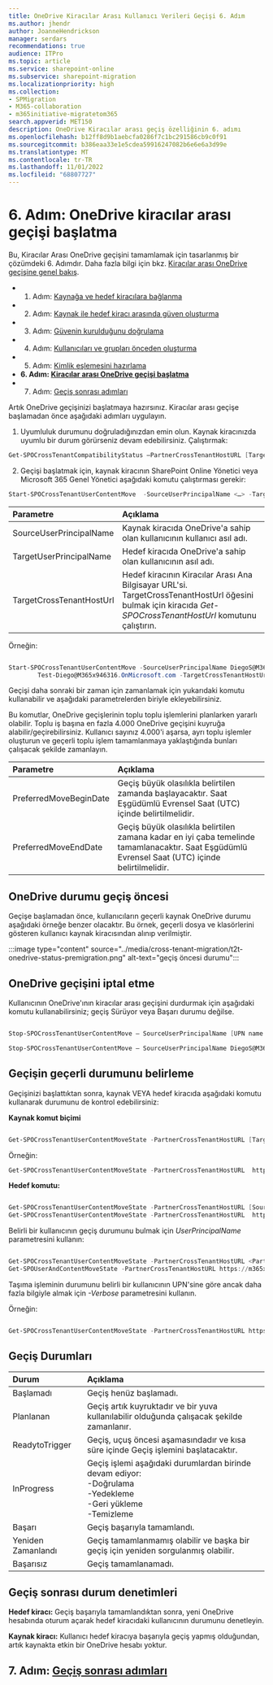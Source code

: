 ```yaml
---
title: OneDrive Kiracılar Arası Kullanıcı Verileri Geçişi 6. Adım
ms.author: jhendr
author: JoanneHendrickson
manager: serdars
recommendations: true
audience: ITPro
ms.topic: article
ms.service: sharepoint-online
ms.subservice: sharepoint-migration
ms.localizationpriority: high
ms.collection:
- SPMigration
- M365-collaboration
- m365initiative-migratetom365
search.appverid: MET150
description: OneDrive Kiracılar arası geçiş özelliğinin 6. adımı
ms.openlocfilehash: b12ff8d9b1aebcfa0286f7c1bc291586cb9c0f91
ms.sourcegitcommit: b386eaa33e1e5cdea59916247082b6e6e6a3d99e
ms.translationtype: MT
ms.contentlocale: tr-TR
ms.lasthandoff: 11/01/2022
ms.locfileid: "68807727"
---
```

# <a name="step-6-start-a-onedrive-cross-tenant-migration"></a>6. Adım: OneDrive kiracılar arası geçişi başlatma

Bu, Kiracılar Arası OneDrive geçişini tamamlamak için tasarlanmış bir çözümdeki 6. Adımdır. Daha fazla bilgi için bkz. [Kiracılar arası OneDrive geçişine genel bakış](cross-tenant-onedrive-migration.md).

- 1. Adım: [Kaynağa ve hedef kiracılara bağlanma](cross-tenant-onedrive-migration-step1.md)
- 2. Adım: [Kaynak ile hedef kiracı arasında güven oluşturma](cross-tenant-onedrive-migration-step2.md) 
- 3. Adım: [Güvenin kurulduğunu doğrulama](cross-tenant-onedrive-migration-step3.md) 
- 4. Adım: [Kullanıcıları ve grupları önceden oluşturma](cross-tenant-onedrive-migration-step4.md)  
- 5. Adım: [Kimlik eşlemesini hazırlama](cross-tenant-onedrive-migration-step5.md)
- **6. Adım: [Kiracılar arası OneDrive geçişi başlatma](cross-tenant-onedrive-migration-step6.md)**
- 7. Adım: [Geçiş sonrası adımları](cross-tenant-onedrive-migration-step7.md)

Artık OneDrive geçişinizi başlatmaya hazırsınız.  Kiracılar arası geçişe başlamadan önce aşağıdaki adımları uygulayın. 

1. Uyumluluk durumunu doğruladığınızdan emin olun. Kaynak kiracınızda uyumlu bir durum görürseniz devam edebilirsiniz. Çalıştırmak:

```powershell
Get-SPOCrossTenantCompatibilityStatus –PartnerCrossTenantHostURL [Target tenant hostname]
```

2. Geçişi başlatmak için, kaynak kiracının SharePoint Online Yönetici veya Microsoft 365 Genel Yönetici aşağıdaki komutu çalıştırması gerekir:

```PowerShell
Start-SPOCrossTenantUserContentMove  -SourceUserPrincipalName <…> -TargetUserPrincipalName <…> -TargetCrossTenantHostUrl <…>
```

|Parametre|Açıklama|
|:-----|:-----|
|SourceUserPrincipalName|Kaynak kiracıda OneDrive'a sahip olan kullanıcının kullanıcı asıl adı.|
|TargetUserPrincipalName|Hedef kiracıda OneDrive'a sahip olan kullanıcının asıl adı.|
|TargetCrossTenantHostUrl|Hedef kiracının Kiracılar Arası Ana Bilgisayar URL'si. TargetCrossTenantHostUrl öğesini bulmak için kiracıda *Get-SPOCrossTenantHostUrl* komutunu çalıştırın.|

Örneğin:

```Powershell

Start-SPOCrossTenantUserContentMove -SourceUserPrincipalName DiegoS@M365x016651.OnMicrosoft.com -TargetUserPrincipalName
        Test-Diego@M365x946316.OnMicrosoft.com -TargetCrossTenantHostUrl https://m365x946316-my.sharepoint.com/ 

```

Geçişi daha sonraki bir zaman için zamanlamak için yukarıdaki komutu kullanabilir ve aşağıdaki parametrelerden biriyle ekleyebilirsiniz. 

Bu komutlar, OneDrive geçişlerinin toplu toplu işlemlerini planlarken yararlı olabilir.  Toplu iş başına en fazla 4.000 OneDrive geçişini kuyruğa alabilir/geçirebilirsiniz.  Kullanıcı sayınız 4.000'i aşarsa, ayrı toplu işlemler oluşturun ve geçerli toplu işlem tamamlanmaya yaklaştığında bunları çalışacak şekilde zamanlayın.

|Parametre|Açıklama|
|:-----|:-----|
|PreferredMoveBeginDate|Geçiş büyük olasılıkla belirtilen zamanda başlayacaktır. Saat Eşgüdümlü Evrensel Saat (UTC) içinde belirtilmelidir.|
|PreferredMoveEndDate|Geçiş büyük olasılıkla belirtilen zamana kadar en iyi çaba temelinde tamamlanacaktır. Saat Eşgüdümlü Evrensel Saat (UTC) içinde belirtilmelidir.|


## <a name="onedrive-status-pre-migration"></a>OneDrive durumu geçiş öncesi

Geçişe başlamadan önce, kullanıcıların geçerli kaynak OneDrive durumu aşağıdaki örneğe benzer olacaktır.  Bu örnek, geçerli dosya ve klasörlerini gösteren kullanıcı kaynak kiracısından alınıp verilmiştir.


:::image type="content" source="../media/cross-tenant-migration/t2t-onedrive-status-premigration.png" alt-text="geçiş öncesi durumu":::

## <a name="cancelling-a-onedrive-migration"></a>OneDrive geçişini iptal etme

Kullanıcının OneDrive'ının kiracılar arası geçişini durdurmak için aşağıdaki komutu kullanabilirsiniz; geçiş Sürüyor veya Başarı durumu değilse.

```powershell

Stop-SPOCrossTenantUserContentMove – SourceUserPrincipalName [UPN name of user who you wish to stop]

Stop-SPOCrossTenantUserContentMove – SourceUserPrincipalName DiegoS@M365x016651.OnMicrosoft.com
```

## <a name="determining-current-status-of-a-migration"></a>Geçişin geçerli durumunu belirleme

Geçişinizi başlattıktan sonra, kaynak VEYA hedef kiracıda aşağıdaki komutu kullanarak durumunu de kontrol edebilirsiniz:

**Kaynak komut biçimi**
```powershell

Get-SPOCrossTenantUserContentMoveState -PartnerCrossTenantHostURL [Target URL]
```
Örneğin:

```Powershell
Get-SPOCrossTenantUserContentMoveState -PartnerCrossTenantHostURL  https://m365x946316-my.sharepoint.com/

```

**Hedef komutu:** 

```powershell

Get-SPOCrossTenantUserContentMoveState -PartnerCrossTenantHostURL [Source URL]
Get-SPOCrossTenantUserContentMoveState -PartnerCrossTenantHostURL  https://m365x016551-my.sharepoint.com/
```

Belirli bir kullanıcının geçiş durumunu bulmak için *UserPrincipalName* parametresini kullanın:

```powershell

Get-SPOCrossTenantUserContentMoveState -PartnerCrossTenantHostURL <PartnerCrossTenantHostURL> -SourceUserPrincipalName <UPN>
Get-SPOUserAndContentMoveState -PartnerCrossTenantHostURL https://m365x946316-my.sharepoint.com -SourceUserPrincipalName DiegoS@M365x016651.OnMicrosoft.com
```

Taşıma işleminin durumunu belirli bir kullanıcının UPN'sine göre ancak daha fazla bilgiyle almak için *-Verbose* parametresini kullanın.

Örneğin:

```PowerShell

Get-SPOCrossTenantUserContentMoveState -PartnerCrossTenantHostURL https://ttesttenant-my.sharepoint.com -SourceUserPrincipalName User3@stesttenant.onmicrosoft.com -Verbose 

```


## <a name="migration-states"></a>Geçiş Durumları


|Durum|Açıklama|
|:-----|:-----|
|Başlamadı|Geçiş henüz başlamadı.|
|Planlanan|Geçiş artık kuyruktadır ve bir yuva kullanılabilir olduğunda çalışacak şekilde zamanlanır.|
|ReadytoTrigger|Geçiş, uçuş öncesi aşamasındadır ve kısa süre içinde Geçiş işlemini başlatacaktır.|
|InProgress|Geçiş işlemi aşağıdaki durumlardan birinde devam ediyor: </br>-Doğrulama </br>-Yedekleme </br>-Geri yükleme </br>-Temizleme|
|Başarı|Geçiş başarıyla tamamlandı.|
|Yeniden Zamanlandı|Geçiş tamamlanmamış olabilir ve başka bir geçiş için yeniden sorgulanmış olabilir.|
|Başarısız |Geçiş tamamlanamadı.|


 
## <a name="post-migration-status-checks"></a>Geçiş sonrası durum denetimleri

**Hedef kiracı:** Geçiş başarıyla tamamlandıktan sonra, yeni OneDrive hesabında oturum açarak hedef kiracıdaki kullanıcının durumunu denetleyin. 

**Kaynak kiracı:** Kullanıcı hedef kiracıya başarıyla geçiş yapmış olduğundan, artık kaynakta etkin bir OneDrive hesabı yoktur.


## <a name="step-7-post-migration-steps"></a>7. Adım: [Geçiş sonrası adımları](cross-tenant-onedrive-migration-step7.md)